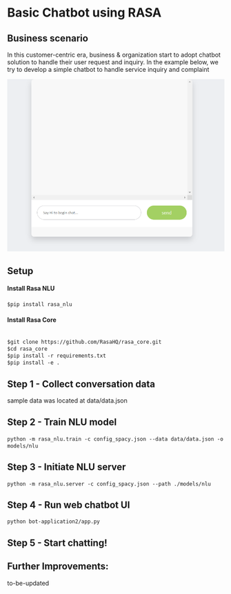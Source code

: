# Basic Chatbot using RASA 

## Business scenario 

In this customer-centric era, business & organization start to adopt chatbot solution to handle their user request and inquiry. In the example below, we try to develop a simple chatbot to handle service inquiry and complaint 

![](insightflows_chatbot2.gif)



## Setup 

#### Install Rasa NLU

`$pip install rasa_nlu`

#### Install Rasa Core

```

$git clone https://github.com/RasaHQ/rasa_core.git
$cd rasa_core
$pip install -r requirements.txt
$pip install -e .
```



## Step 1 - Collect conversation data 

sample data was located at data/data.json


## Step 2 - Train NLU model

```
python -m rasa_nlu.train -c config_spacy.json --data data/data.json -o models/nlu
```


## Step 3 - Initiate NLU server 

```
python -m rasa_nlu.server -c config_spacy.json --path ./models/nlu
```

## Step 4 - Run web chatbot UI 

```
python bot-application2/app.py
```


## Step 5 - Start chatting!





## Further Improvements:

to-be-updated
